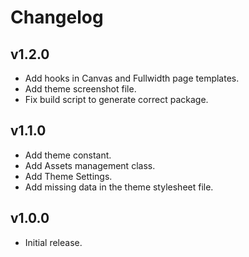 # Changelog

## v1.2.0

- Add hooks in Canvas and Fullwidth page templates.
- Add theme screenshot file.
- Fix build script to generate correct package.

## v1.1.0

- Add theme constant.
- Add Assets management class.
- Add Theme Settings.
- Add missing data in the theme stylesheet file.

## v1.0.0

- Initial release.
